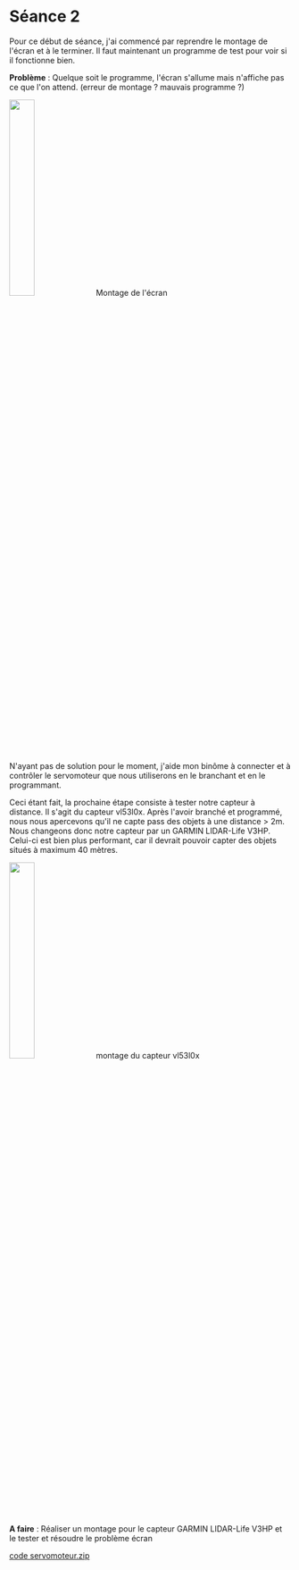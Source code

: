 # Séance 2

Pour ce début de séance, j'ai commencé par reprendre le montage de l'écran et à le terminer. Il faut maintenant un programme de test pour voir si il fonctionne bien. 

**Problème** : Quelque soit le programme, l'écran s'allume mais n'affiche pas ce que l'on attend. (erreur de montage ? mauvais programme ?) 

<img src="https://user-images.githubusercontent.com/120557548/210830868-13c23575-cfd3-425b-aa1d-4ea62a53d7e8.jpg" width = 30% heigth = 30%>
Montage de l'écran

N'ayant pas de solution pour le moment, j'aide mon binôme à connecter et à contrôler le servomoteur que nous utiliserons en le branchant et en le programmant.

Ceci étant fait, la prochaine étape consiste à tester notre capteur à distance. Il s'agit du capteur vl53l0x.
Après l'avoir branché et programmé, nous nous apercevons qu'il ne capte pass des objets à une distance > 2m. 
Nous changeons donc notre capteur par un GARMIN LIDAR-Life V3HP. Celui-ci est bien plus performant, car il devrait pouvoir capter des objets situés à maximum 40 mètres.


<img src="https://user-images.githubusercontent.com/120557548/210833669-fff4c1b0-4343-4cd4-954b-0261e1010dfd.jpg" width = 30% heigth = 30%>
montage du capteur vl53l0x

**A faire** : Réaliser un montage pour le capteur GARMIN LIDAR-Life V3HP et le tester et résoudre le problème écran


[code servomoteur.zip](https://github.com/Younisse/Radarduino/files/10353971/code.servomoteur.zip)
